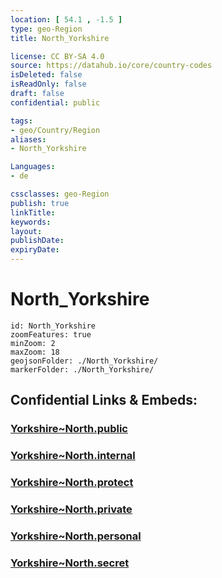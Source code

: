 ```yaml
---
location: [ 54.1 , -1.5 ] 
type: geo-Region
title: North_Yorkshire

license: CC BY-SA 4.0
source: https://datahub.io/core/country-codes
isDeleted: false
isReadOnly: false
draft: false
confidential: public

tags:
- geo/Country/Region
aliases:
- North_Yorkshire

Languages:
- de

cssclasses: geo-Region
publish: true
linkTitle: 
keywords: 
layout: 
publishDate: 
expiryDate: 
---
```


# North_Yorkshire

```leaflet
id: North_Yorkshire
zoomFeatures: true 
minZoom: 2 
maxZoom: 18
geojsonFolder: ./North_Yorkshire/
markerFolder: ./North_Yorkshire/
```


## Confidential Links & Embeds: 

### [Yorkshire~North.public](/_public/\Earth\Continent\Europe\Europe~North\UK\England\Regions~England\Yorkshire_and_the_HumberYorkshire~North.public.md) 

### [Yorkshire~North.internal](/_internal/\Earth\Continent\Europe\Europe~North\UK\England\Regions~England\Yorkshire_and_the_HumberYorkshire~North.internal.md) 

### [Yorkshire~North.protect](/_protect/\Earth\Continent\Europe\Europe~North\UK\England\Regions~England\Yorkshire_and_the_HumberYorkshire~North.protect.md) 

### [Yorkshire~North.private](/_private/\Earth\Continent\Europe\Europe~North\UK\England\Regions~England\Yorkshire_and_the_HumberYorkshire~North.private.md) 

### [Yorkshire~North.personal](/_personal/\Earth\Continent\Europe\Europe~North\UK\England\Regions~England\Yorkshire_and_the_HumberYorkshire~North.personal.md) 

### [Yorkshire~North.secret](/_secret/\Earth\Continent\Europe\Europe~North\UK\England\Regions~England\Yorkshire_and_the_HumberYorkshire~North.secret.md)

